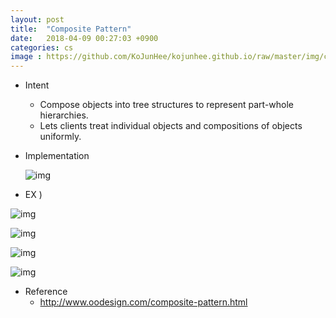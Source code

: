 ```yaml
---
layout: post
title:  "Composite Pattern"
date:   2018-04-09 00:27:03 +0900
categories: cs
image : https://github.com/KoJunHee/kojunhee.github.io/raw/master/img/cs_img.jpg
---
```




- Intent

  - Compose objects into tree structures to represent part-whole hierarchies.
  - Lets clients treat individual objects and compositions of objects uniformly.

- Implementation

  ![img](https://github.com/KoJunHee/kojunhee.github.io/raw/master/img/compositeUML.png)


- EX )

![img](https://github.com/KoJunHee/kojunhee.github.io/raw/master/img/device.png)

![img](https://github.com/KoJunHee/kojunhee.github.io/raw/master/img/computer.png)

![img](https://github.com/KoJunHee/kojunhee.github.io/raw/master/img/client.png)

![img](https://github.com/KoJunHee/kojunhee.github.io/raw/master/img/body.png)



- Reference
  - http://www.oodesign.com/composite-pattern.html





